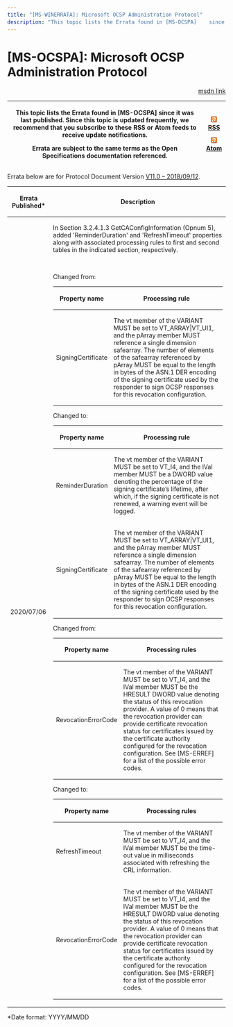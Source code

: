 ```yaml
---
title: "[MS-WINERRATA]: Microsoft OCSP Administration Protocol"
description: "This topic lists the Errata found in [MS-OCSPA]    since it was last published. Since this topic is updated frequently, we    recommend that you"
---
```


# [MS-OCSPA]: Microsoft OCSP Administration Protocol

<p align="right"><a href="https://msdn.microsoft.com/en-us/library/2a7e0802-826e-45e9-9f3b-fa34c0559e7b">msdn link</a></p>
<p> </p>

<table>
 <thead>
  <tr>
   <th>
   <p>This topic lists the Errata found in [MS-OCSPA]
   since it was last published. Since this topic is updated frequently, we
   recommend that you subscribe to these RSS or Atom feeds to receive update
   notifications.</p>
   <p>Errata are subject to the same terms as the
   Open Specifications documentation referenced.</p>
   </th>
   <th>
   <p><img id="Picture 392" src="ms-winerrata_files/image002.png"><a href="http://blogs.msdn.com/b/protocol_content_errata/rss.aspx">RSS</a> </p>
   <p><img id="Picture 391" src="ms-winerrata_files/image002.png"><a href="http://blogs.msdn.com/b/protocol_content_errata/atom.aspx">Atom</a> </p>
   <p> </p>
   </th>
  </tr>
 </thead>
</table>

<p>Errata below are for Protocol Document Version <a href="https://docs.microsoft.com/en-us/openspecs/windows_protocols/ms-ocspa/bfe568cf-e1c4-4b03-b344-002e643a6ff5">V11.0
– 2018/09/12</a>.</p>

<table>
 <thead>
  <tr>
   <th>
   <p>Errata Published*</p>
   </th>
   <th>
   <p>Description</p>
   </th>
  </tr>
 </thead>
 <tr>
  <td>
  <p>2020/07/06</p>
  </td>
  <td>
  <p>In Section 3.2.4.1.3 GetCAConfigInformation (Opnum 5),
  added 'ReminderDuration' and 'RefreshTimeout' properties along with
  associated processing rules to first and second tables in the indicated
  section, respectively.&#8203;</p>
  <p>&#8203;</p>
  <p>Changed from:</p>
  <p> </p>
  <p> </p>
  <table>
   <thead>
    <tr>
     <th>
     <p>Property name</p>
     </th>
     <th>
     <p>Processing rule</p>
     </th>
    </tr>
   </thead>
   <tr>
    <td>
    <p>SigningCertificate</p>
    </td>
    <td>
    <p>The vt member of the VARIANT MUST be set to
    VT_ARRAY|VT_UI1, and the pArray member MUST reference a single dimension
    safearray. The number of elements of the safearray referenced by pArray
    MUST be equal to the length in bytes of the ASN.1 DER encoding of the
    signing certificate used by the responder to sign OCSP responses for this
    revocation configuration.</p>
    </td>
   </tr>
  </table>
  <p> </p>
  <p> </p>
  <p>Changed to:</p>
  <p> </p>
  <table>
   <thead>
    <tr>
     <th>
     <p>Property name</p>
     </th>
     <th>
     <p>Processing rule</p>
     </th>
    </tr>
   </thead>
   <tr>
    <td>
    <p>ReminderDuration</p>
    </td>
    <td>
    <p>The vt member of the VARIANT MUST be set to VT_I4,
    and the lVal member MUST be a DWORD value denoting the percentage of the
    signing certificate’s lifetime, after which, if the signing certificate is
    not renewed, a warning event will be logged.</p>
    </td>
   </tr>
   <tr>
    <td>
    <p>SigningCertificate</p>
    </td>
    <td>
    <p>The vt member of the VARIANT MUST be set to
    VT_ARRAY|VT_UI1, and the pArray member MUST reference a single dimension safearray.
    The number of elements of the safearray referenced by pArray MUST be equal
    to the length in bytes of the ASN.1 DER encoding of the signing certificate
    used by the responder to sign OCSP responses for this revocation
    configuration.</p>
    </td>
   </tr>
  </table>
  <p> </p>
  <p>Changed from:</p>
  <p> </p>
  <table>
   <thead>
    <tr>
     <th>
     <p>Property name</p>
     </th>
     <th>
     <p>Processing rules</p>
     </th>
    </tr>
   </thead>
   <tr>
    <td>
    <p>RevocationErrorCode</p>
    </td>
    <td>
    <p>The vt member of the VARIANT MUST be set to VT_I4,
    and the lVal member MUST be the HRESULT DWORD value denoting the status of
    this revocation provider. A value of 0 means that the revocation provider can
    provide certificate revocation status for certificates issued by the
    certificate authority configured for the revocation configuration. See
    [MS-ERREF] for a list of the possible error codes.</p>
    </td>
   </tr>
  </table>
  <p> </p>
  <p> </p>
  <p>Changed to:</p>
  <p> </p>
  <table>
   <thead>
    <tr>
     <th>
     <p>Property name</p>
     </th>
     <th>
     <p>Processing rules</p>
     </th>
    </tr>
   </thead>
   <tr>
    <td>
    <p>RefreshTimeout</p>
    </td>
    <td>
    <p>The vt member of the VARIANT MUST be set to VT_I4,
    and the lVal member MUST be the time-out value in milliseconds associated
    with refreshing the CRL information.</p>
    </td>
   </tr>
   <tr>
    <td>
    <p>RevocationErrorCode</p>
    </td>
    <td>
    <p>The vt member of the VARIANT MUST be set to VT_I4,
    and the lVal member MUST be the HRESULT DWORD value denoting the status of
    this revocation provider. A value of 0 means that the revocation provider
    can provide certificate revocation status for certificates issued by the
    certificate authority configured for the revocation configuration. See
    [MS-ERREF] for a list of the possible error codes.</p>
    </td>
   </tr>
  </table>
  <p> </p>
  <p> </p>
  </td>
 </tr>
</table>

<p>*Date format: YYYY/MM/DD</p>


                